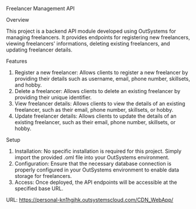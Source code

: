 Freelancer Management API

Overview

This project is a backend API module developed using OutSystems for managing freelancers. It provides endpoints for registering new freelancers, viewing freelancers' informations, deleting existing freelancers, and updating freelancer details.

Features

1. Register a new freelancer: Allows clients to register a new freelancer by providing their details such as username, email, phone number, skillsets, and hobby.
2. Delete a freelancer: Allows clients to delete an existing freelancer by providing their unique identifier.
3. View freelancer details: Allows clients to view the details of an existing freelancer, such as their email, phone number, skillsets, or hobby.
4. Update freelancer details: Allows clients to update the details of an existing freelancer, such as their email, phone number, skillsets, or hobby.


Setup

1. Installation: No specific installation is required for this project. Simply import the provided .oml file into your OutSystems environment.
2. Configuration: Ensure that the necessary database connection is properly configured in your OutSystems environment to enable data storage for freelancers.
3. Access: Once deployed, the API endpoints will be accessible at the specified base URL.

URL:
https://personal-kn1hgjhk.outsystemscloud.com/CDN_WebApp/

